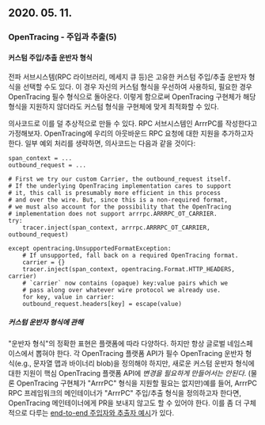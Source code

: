 ## 2020. 05. 11.

### OpenTracing - 주입과 추출(5)

#### 커스텀 주입/추출 운반자 형식

전파 서브시스템(RPC 라이브러리, 메세지 큐 등)은 고유한 커스텀 주입/추출 운반자 형식을 선택할 수도 있다. 이 경우 자신의 커스텀 형식을 우선하여 사용하되, 필요한 경우 OpenTracing 필수 형식으로 돌아온다. 이렇게 함으로써 OpenTracing 구현체가 해당 형식을 지원하지 않더라도 커스텀 형식을 구현체에 맞게 최적화할 수 있다.

의사코드로 이를 덜 추상적으로 만들 수 있다. RPC 서브시스템인 ArrrPC를 작성한다고 가정해보자. OpenTracing에 우리의 아웃바운드 RPC 요청에 대한 지원을 추가하고자 한다. 일부 예외 처리를 생략하면, 의사코드는 다음과 같을 것이다:

```pseudocode
span_context = ...
outbound_request = ...

# First we try our custom Carrier, the outbound_request itself.
# If the underlying OpenTracing implementation cares to support
# it, this call is presumably more efficient in this process
# and over the wire. But, since this is a non-required format,
# we must also account for the possibility that the OpenTracing
# implementation does not support arrrpc.ARRRPC_OT_CARRIER.
try:
    tracer.inject(span_context, arrrpc.ARRRPC_OT_CARRIER, outbound_request)

except opentracing.UnsupportedFormatException:
    # If unsupported, fall back on a required OpenTracing format.
    carrier = {}
    tracer.inject(span_context, opentracing.Format.HTTP_HEADERS, carrier)
    # `carrier` now contains (opaque) key:value pairs which we
    # pass along over whatever wire protocol we already use.
    for key, value in carrier:
	outbound_request.headers[key] = escape(value)
```

##### 커스텀 운반자 형식에 관해

"운반자 형식"의 정확한 표현은 플랫폼에 따라 다양하다. 하지만 항상 글로벌 네임스페이스에서 뽑혀야 한다. 각 OpenTracing 플랫폼 API가 필수 OpenTracing 운반자 형식(e.g., 문자열 맵과 바이너리 blob)을 정의해야 하지만, 새로운 커스텀 운반자 형식에 대한 지원이 핵심 OpenTracing 플랫폼 API에 *변경을 필요하게 만들어서는 안된다*. (물론 OpenTracing 구현체가 "ArrrPC" 형식을 지원할 필요는 없지만)예를 들어, ArrrPC RPC 프레임워크의 메인테이너가 "ArrrPC" 주입/추출 형식을 정의하고자 한다면, OpenTracing 메인테이너에게 PR을 보내지 않고도 할 수 있어야 한다. 이를 좀 더 구체적으로 다루는 [end-to-end 주입자와 추출자 예시][an-end-to-end-injector-and-extractor-example]가 있다.



[an-end-to-end-injector-and-extractor-example]: https://opentracing.io/docs/overview/inject-extract/#propagation-example